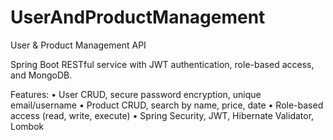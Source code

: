 # UserAndProductManagement
User & Product Management API

Spring Boot RESTful service with JWT authentication, role-based access, and MongoDB.

Features:
	•	User CRUD, secure password encryption, unique email/username
	•	Product CRUD, search by name, price, date
	•	Role-based access (read, write, execute)
	•	Spring Security, JWT, Hibernate Validator, Lombok
